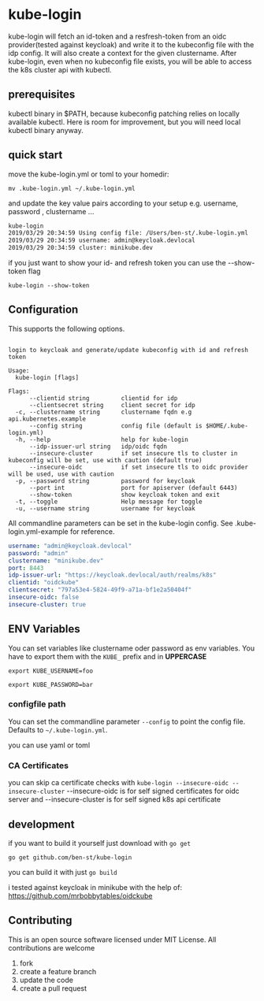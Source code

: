 # kube-login

kube-login will fetch an id-token and a resfresh-token from an oidc provider(tested against keycloak) and write it to the kubeconfig file with the idp config. It will also create a context for the given clustername.
After kube-login, even when no kubeconfig file exists, you will be able to access the k8s cluster api with kubectl.

## prerequisites

kubectl binary in $PATH, because kubeconfig patching relies on locally available kubectl.
Here is room for improvement, but you will need local kubectl binary anyway.

## quick start

move the kube-login.yml or toml to your homedir:

`mv .kube-login.yml ~/.kube-login.yml`

and update the key value pairs according to your setup
e.g. username, password , clustername ...

``` bash
kube-login
2019/03/29 20:34:59 Using config file: /Users/ben-st/.kube-login.yml
2019/03/29 20:34:59 username: admin@keycloak.devlocal
2019/03/29 20:34:59 cluster: minikube.dev
```

if you just want to show your id- and refresh token you can use the --show-token flag

`kube-login --show-token`

## Configuration

This supports the following options.

```

login to keycloak and generate/update kubeconfig with id and refresh token

Usage:
  kube-login [flags]

Flags:
      --clientid string         clientid for idp
      --clientsecret string     client secret for idp
  -c, --clustername string      clustername fqdn e.g api.kubernetes.example
      --config string           config file (default is $HOME/.kube-login.yml)
  -h, --help                    help for kube-login
      --idp-issuer-url string   idp/oidc fqdn
      --insecure-cluster        if set insecure tls to cluster in kubeconfig will be set, use with caution (default true)
      --insecure-oidc           if set insecure tls to oidc provider will be used, use with caution
  -p, --password string         password for keycloak
      --port int                port for apiserver (default 6443)
      --show-token              show keycloak token and exit
  -t, --toggle                  Help message for toggle
  -u, --username string         username for keycloak

```

All commandline parameters can be set in the kube-login config.
See .kube-login.yml-example for reference.

```yaml
username: "admin@keycloak.devlocal"
password: "admin"
clustername: "minikube.dev"
port: 8443
idp-issuer-url: "https://keycloak.devlocal/auth/realms/k8s"
clientid: "oidckube"
clientsecret: "797a53e4-5824-49f9-a71a-bf1e2a50404f"
insecure-oidc: false
insecure-cluster: true
```

## ENV Variables

You can set variables like clustername oder password as env variables.
You have to export them with the `KUBE_` prefix and in **UPPERCASE**

`export KUBE_USERNAME=foo`

`export KUBE_PASSWORD=bar`

### configfile path

You can set the commandline parameter `--config` to point the config file.
Defaults to `~/.kube-login.yml`.

you can use yaml or toml

### CA Certificates

you can skip ca certificate checks with `kube-login --insecure-oidc --insecure-cluster`
--insecure-oidc is for self signed certificates for oidc server and
--insecure-cluster is for self signed k8s api certificate

## development

if you want to build it yourself just download with `go get`

`go get github.com/ben-st/kube-login`

you can build it with just `go build`

i tested against keycloak in minikube with the help of:
<https://github.com/mrbobbytables/oidckube>

## Contributing

This is an open source software licensed under MIT License.
All contributions are welcome

1. fork
2. create a feature branch
3. update the code
4. create a pull request